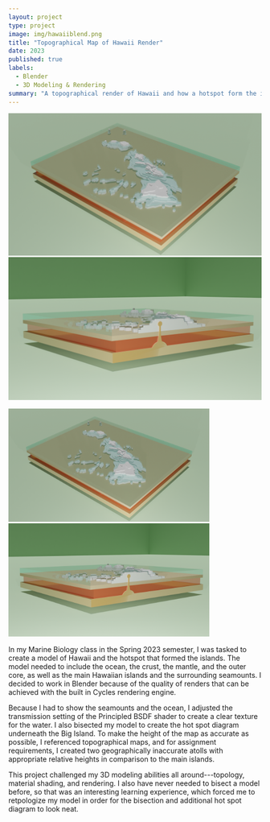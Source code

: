 ```yaml
---
layout: project
type: project
image: img/hawaiiblend.png
title: "Topographical Map of Hawaii Render"
date: 2023
published: true
labels:
  - Blender
  - 3D Modeling & Rendering
summary: "A topographical render of Hawaii and how a hotspot form the islands."
---
```


<img class="img-fluid" src="../img/hawaii1.png"> <img class="img-fluid" src="../img/hawaii3.png">
<div class="text-center p-4">
  <img width="400px" src="../img/hawaii1.png" class="img-thumbnail" >
  <img width="400px" src="../img/hawaii3.png" class="img-thumbnail" >
</div>

In my Marine Biology class in the Spring 2023 semester, I was tasked to create a model of Hawaii and the hotspot that formed the islands. The model needed to include the ocean, the crust, the mantle, and the outer core, as well as the main Hawaiian islands and the surrounding seamounts. I decided to work in Blender because of the quality of renders that can be achieved with the built in Cycles rendering engine. 

Because I had to show the seamounts and the ocean, I adjusted the transmission setting of the Principled BSDF shader to create a clear texture for the water. I also bisected my model to create the hot spot diagram underneath the Big Island. To make the height of the map as accurate as possible, I referenced topographical maps, and for assignment requirements, I created two geographically inaccurate atolls with appropriate relative heights in comparison to the main islands. 

This project challenged my 3D modeling abilities all around---topology, material shading, and rendering. I also have never needed to bisect a model before, so that was an interesting learning experience, which forced me to retpologize my model in order for the bisection and additional hot spot diagram to look neat.
